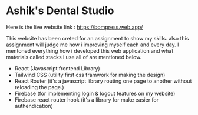 # Ashik's Dental Studio

Here is the live website link : https://bompress.web.app/

This website has been creted for an assignment to show my skills. also this assignment will judge me how i improving myself each and every day. I mentoned everything how i developed this web application and what materials called stacks i use all of are mentioned below.

- React (Javascript frontend Library)
- Tailwind CSS (utility first css framwork for making the design)
- React Router (it's a javascript library routing one page to another without reloading the page.)
- Firebase (for implementing login & logout features on my website)
- Firebase react router hook (it's a library for make easier for authendication)
